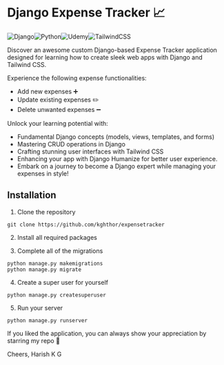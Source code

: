 # Django Expense Tracker 📈

![Django](https://img.shields.io/badge/django-%23092E20.svg?style=for-the-badge&logo=django&logoColor=white)![Python](https://img.shields.io/badge/python-3670A0?style=for-the-badge&logo=python&logoColor=ffdd54)![Udemy](https://img.shields.io/badge/Udemy-A435F0?style=for-the-badge&logo=Udemy&logoColor=white)![TailwindCSS](https://img.shields.io/badge/tailwindcss-%2338B2AC.svg?style=for-the-badge&logo=tailwind-css&logoColor=white)

Discover an awesome custom Django-based Expense Tracker application designed for learning how to create sleek web apps with Django and Tailwind CSS.

Experience the following expense functionalities:

- Add new expenses ➕
- Update existing expenses ✏️
- Delete unwanted expenses ➖

Unlock your learning potential with:

- Fundamental Django concepts (models, views, templates, and forms)
- Mastering CRUD operations in Django
- Crafting stunning user interfaces with Tailwind CSS
- Enhancing your app with Django Humanize for better user experience.
- Embark on a journey to become a Django expert while managing your expenses in style!


## Installation

1. Clone the repository

```
git clone https://github.com/kghthor/expensetracker
``` 

2. Install all required packages

3. Complete all of the migrations

```
python manage.py makemigrations
python manage.py migrate
```

4. Create a super user for yourself

```
python manage.py createsuperuser
```

5. Run your server

```
python manage.py runserver
```

If you liked the application, you can always show your appreciation by starring my repo 💌

Cheers, Harish K G
